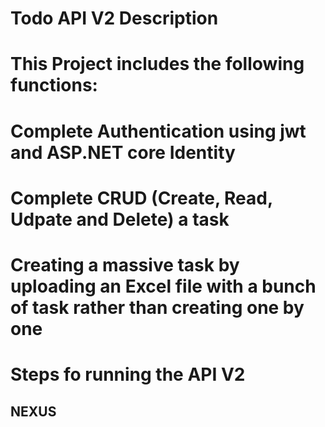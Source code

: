 # Todo API V2 Description

# This Project includes the following functions: 
# Complete Authentication using jwt and ASP.NET core Identity
# Complete CRUD (Create, Read, Udpate and Delete) a task
# Creating a massive task by uploading an Excel file with a bunch of task rather than creating one by one

# Steps fo running the API V2

## NEXUS
